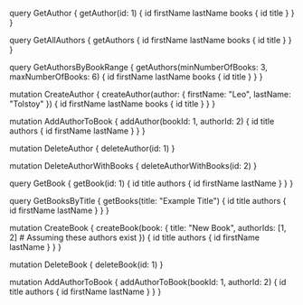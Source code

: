 query GetAuthor {
  getAuthor(id: 1) {
    id
    firstName
    lastName
    books {
      id
      title
    }
  }
}

query GetAllAuthors {
  getAuthors {
    id
    firstName
    lastName
    books {
      id
      title
    }
  }
}

query GetAuthorsByBookRange {
  getAuthors(minNumberOfBooks: 3, maxNumberOfBooks: 6) {
    id
    firstName
    lastName
    books {
      id
      title
    }
  }
}

mutation CreateAuthor {
  createAuthor(author: {
    firstName: "Leo",
    lastName: "Tolstoy"
  }) {
    id
    firstName
    lastName
    books {
      id
      title
    }
  }
}

mutation AddAuthorToBook {
  addAuthor(bookId: 1, authorId: 2) {
    id
    title
    authors {
      id
      firstName
      lastName
    }
  }
}

mutation DeleteAuthor {
  deleteAuthor(id: 1)
}

mutation DeleteAuthorWithBooks {
  deleteAuthorWithBooks(id: 2)
}

query GetBook {
  getBook(id: 1) {
    id
    title
    authors {
      id
      firstName
      lastName
    }
  }
}

query GetBooksByTitle {
  getBooks(title: "Example Title") {
    id
    title
    authors {
      id
      firstName
      lastName
    }
  }
}

mutation CreateBook {
  createBook(book: {
    title: "New Book",
    authorIds: [1, 2]  # Assuming these authors exist
  }) {
    id
    title
    authors {
      id
      firstName
      lastName
    }
  }
}

mutation DeleteBook {
  deleteBook(id: 1)
}

mutation AddAuthorToBook {
  addAuthorToBook(bookId: 1, authorId: 2) {
    id
    title
    authors {
      id
      firstName
      lastName
    }
  }
}